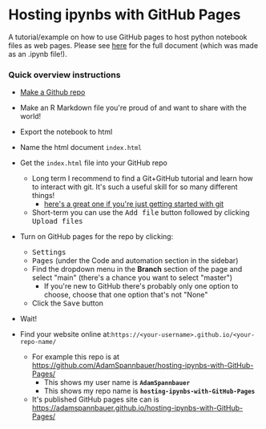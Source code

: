 # Hosting ipynbs with GitHub Pages
A tutorial/example on how to use GitHub pages to host python notebook files as web pages.  Please see [here](https://adamspannbauer.github.io/hosting-ipynbs-with-GitHub-Pages/) for the full document (which was made as an .ipynb file!).

### Quick overview instructions

* [Make a Github repo](https://docs.github.com/en/get-started/quickstart/create-a-repo#create-a-repository)
* Make an R Markdown file you're proud of and want to share with the world!
* Export the notebook to html
* Name the html document `index.html`
* Get the `index.html` file into your GitHub repo
  * Long term I recommend to find a Git+GitHub tutorial and learn how to interact with git.  It's such a useful skill for so many different things!
    * [here's a great one if you're just getting started with git](https://www.youtube.com/watch?v=BCQHnlnPusY&list=PLRqwX-V7Uu6ZF9C0YMKuns9sLDzK6zoiV)
  * Short-term you can use the <kbd>Add file</kbd> button followed by clicking <kbd>Upload files</kbd>

* Turn on GitHub pages for the repo by clicking:
  * <kbd>Settings</kbd>
  * <kbd>Pages</kbd> (under the Code and automation section in the sidebar)
  * Find the dropdown menu in the **Branch** section of the page and select "main" (there's a chance you want to select "master")
    * If you're new to GitHub there's probably only one option to choose, choose that one option that's not "None"
  * Click the <kbd>Save</kbd> button
* Wait!
* Find your website online at:`https://<your-username>.github.io/<your-repo-name/`
  * For example this repo is at https://github.com/AdamSpannbauer/hosting-ipynbs-with-GitHub-Pages/
    * This shows my user name is **`AdamSpannbauer`**
    * This shows my repo name is **`hosting-ipynbs-with-GitHub-Pages`**
  * It's published GitHub pages site can is https://adamspannbauer.github.io/hosting-ipynbs-with-GitHub-Pages/
